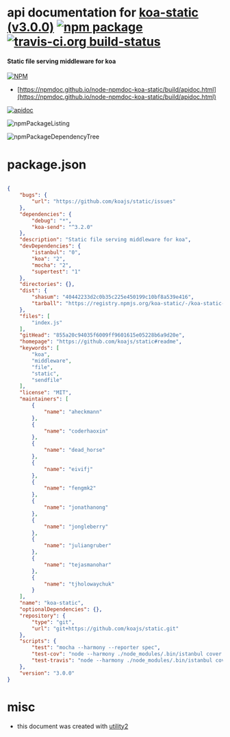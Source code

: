 # api documentation for  [koa-static (v3.0.0)](https://github.com/koajs/static#readme)  [![npm package](https://img.shields.io/npm/v/npmdoc-koa-static.svg?style=flat-square)](https://www.npmjs.org/package/npmdoc-koa-static) [![travis-ci.org build-status](https://api.travis-ci.org/npmdoc/node-npmdoc-koa-static.svg)](https://travis-ci.org/npmdoc/node-npmdoc-koa-static)
#### Static file serving middleware for koa

[![NPM](https://nodei.co/npm/koa-static.png?downloads=true&downloadRank=true&stars=true)](https://www.npmjs.com/package/koa-static)

- [https://npmdoc.github.io/node-npmdoc-koa-static/build/apidoc.html](https://npmdoc.github.io/node-npmdoc-koa-static/build/apidoc.html)

[![apidoc](https://npmdoc.github.io/node-npmdoc-koa-static/build/screenCapture.buildCi.browser.%252Ftmp%252Fbuild%252Fapidoc.html.png)](https://npmdoc.github.io/node-npmdoc-koa-static/build/apidoc.html)

![npmPackageListing](https://npmdoc.github.io/node-npmdoc-koa-static/build/screenCapture.npmPackageListing.svg)

![npmPackageDependencyTree](https://npmdoc.github.io/node-npmdoc-koa-static/build/screenCapture.npmPackageDependencyTree.svg)



# package.json

```json

{
    "bugs": {
        "url": "https://github.com/koajs/static/issues"
    },
    "dependencies": {
        "debug": "*",
        "koa-send": "^3.2.0"
    },
    "description": "Static file serving middleware for koa",
    "devDependencies": {
        "istanbul": "0",
        "koa": "2",
        "mocha": "2",
        "supertest": "1"
    },
    "directories": {},
    "dist": {
        "shasum": "40442233d2c0b35c225e450199c10bf8a539e416",
        "tarball": "https://registry.npmjs.org/koa-static/-/koa-static-3.0.0.tgz"
    },
    "files": [
        "index.js"
    ],
    "gitHead": "855a20c94035f6009ff9601615e05228b6a9d20e",
    "homepage": "https://github.com/koajs/static#readme",
    "keywords": [
        "koa",
        "middleware",
        "file",
        "static",
        "sendfile"
    ],
    "license": "MIT",
    "maintainers": [
        {
            "name": "aheckmann"
        },
        {
            "name": "coderhaoxin"
        },
        {
            "name": "dead_horse"
        },
        {
            "name": "eivifj"
        },
        {
            "name": "fengmk2"
        },
        {
            "name": "jonathanong"
        },
        {
            "name": "jongleberry"
        },
        {
            "name": "juliangruber"
        },
        {
            "name": "tejasmanohar"
        },
        {
            "name": "tjholowaychuk"
        }
    ],
    "name": "koa-static",
    "optionalDependencies": {},
    "repository": {
        "type": "git",
        "url": "git+https://github.com/koajs/static.git"
    },
    "scripts": {
        "test": "mocha --harmony --reporter spec",
        "test-cov": "node --harmony ./node_modules/.bin/istanbul cover ./node_modules/.bin/_mocha",
        "test-travis": "node --harmony ./node_modules/.bin/istanbul cover ./node_modules/.bin/_mocha --report lcovonly"
    },
    "version": "3.0.0"
}
```



# misc
- this document was created with [utility2](https://github.com/kaizhu256/node-utility2)
